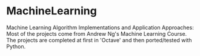 # MachineLearning
Machine Learning Algorithm Implementations and Application Approaches:
Most of the projects come from Andrew Ng's Machine Learning Course. The projects are completed at first in 'Octave' and then ported/tested with Python.
